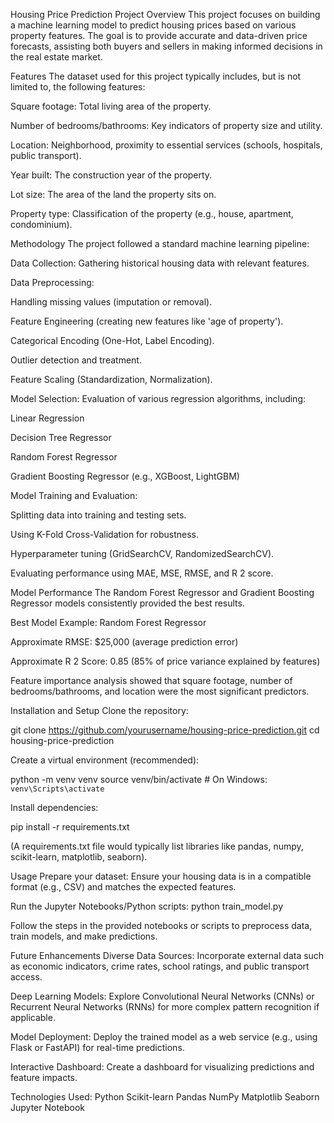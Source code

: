 Housing Price Prediction Project
Overview
This project focuses on building a machine learning model to predict housing prices based on various property features. The goal is to provide accurate and data-driven price forecasts, assisting both buyers and sellers in making informed decisions in the real estate market.

Features
The dataset used for this project typically includes, but is not limited to, the following features:

Square footage: Total living area of the property.

Number of bedrooms/bathrooms: Key indicators of property size and utility.

Location: Neighborhood, proximity to essential services (schools, hospitals, public transport).

Year built: The construction year of the property.

Lot size: The area of the land the property sits on.

Property type: Classification of the property (e.g., house, apartment, condominium).

Methodology
The project followed a standard machine learning pipeline:

Data Collection: Gathering historical housing data with relevant features.

Data Preprocessing:

Handling missing values (imputation or removal).

Feature Engineering (creating new features like 'age of property').

Categorical Encoding (One-Hot, Label Encoding).

Outlier detection and treatment.

Feature Scaling (Standardization, Normalization).

Model Selection: Evaluation of various regression algorithms, including:

Linear Regression

Decision Tree Regressor

Random Forest Regressor

Gradient Boosting Regressor (e.g., XGBoost, LightGBM)

Model Training and Evaluation:

Splitting data into training and testing sets.

Using K-Fold Cross-Validation for robustness.

Hyperparameter tuning (GridSearchCV, RandomizedSearchCV).

Evaluating performance using MAE, MSE, RMSE, and R 
2
  score.

Model Performance
The Random Forest Regressor and Gradient Boosting Regressor models consistently provided the best results.

Best Model Example: Random Forest Regressor

Approximate RMSE: $25,000 (average prediction error)

Approximate R 
2
  Score: 0.85 (85% of price variance explained by features)

Feature importance analysis showed that square footage, number of bedrooms/bathrooms, and location were the most significant predictors.

Installation and Setup
Clone the repository:

git clone https://github.com/yourusername/housing-price-prediction.git
cd housing-price-prediction

Create a virtual environment (recommended):

python -m venv venv
source venv/bin/activate  # On Windows: `venv\Scripts\activate`

Install dependencies:

pip install -r requirements.txt

(A requirements.txt file would typically list libraries like pandas, numpy, scikit-learn, matplotlib, seaborn).

Usage
Prepare your dataset: Ensure your housing data is in a compatible format (e.g., CSV) and matches the expected features.

Run the Jupyter Notebooks/Python scripts:
  python train_model.py

Follow the steps in the provided notebooks or scripts to preprocess data, train models, and make predictions.

Future Enhancements
Diverse Data Sources: Incorporate external data such as economic indicators, crime rates, school ratings, and public transport access.

Deep Learning Models: Explore Convolutional Neural Networks (CNNs) or Recurrent Neural Networks (RNNs) for more complex pattern recognition if applicable.

Model Deployment: Deploy the trained model as a web service (e.g., using Flask or FastAPI) for real-time predictions.

Interactive Dashboard: Create a dashboard for visualizing predictions and feature impacts.

Technologies Used:
  Python
  Scikit-learn
  Pandas
  NumPy
  Matplotlib
  Seaborn
  Jupyter Notebook
